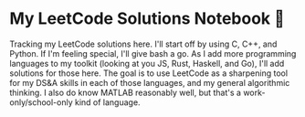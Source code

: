 # My LeetCode Solutions Notebook :green_book:
Tracking my LeetCode solutions here. I'll start off by using C, C++, and Python. If I'm feeling special, I'll give bash a go. As I add more programming languages to my toolkit (looking at you JS, Rust, Haskell, and Go), I'll add solutions for those here. The goal is to use LeetCode as a sharpening tool for my DS&A skills in each of those languages, and my general algorithmic thinking. I also do know MATLAB reasonably well, but that's a work-only/school-only kind of language.
